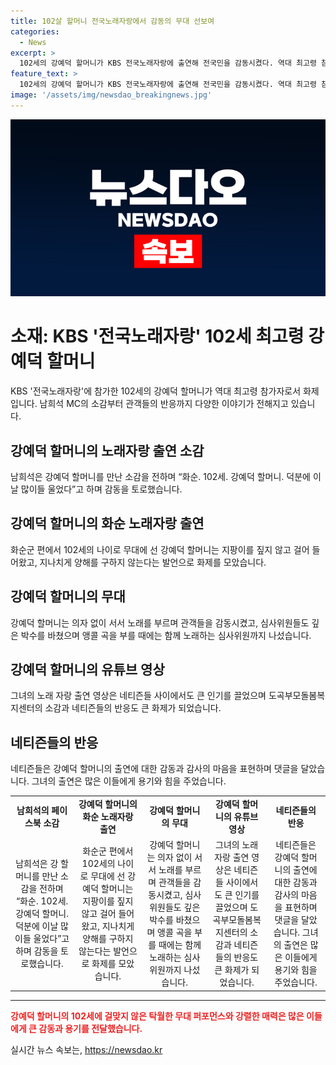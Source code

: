 ```yaml
---
title: 102살 할머니 전국노래자랑에서 감동의 무대 선보여
categories:
  - News
excerpt: >
  102세의 강예덕 할머니가 KBS 전국노래자랑에 출연해 전국민을 감동시켰다. 역대 최고령 참가자로 무대에 선 강 할머니는 지팡이를 짚지 않고 단단한 걸음으로 무대에 등장했고, 감동적인 무대를 펼쳤다. 영상 조회수는 42만여회를 기록하며 네티즌들의 큰 관심을 얻었으며, 도곡부모돌봄복지센터에서는 강 할머니를 모시며 감동을 전했다. 함께 노래를 부르며 공감을 이끌어낸 남희석 MC의 소감도 눈길을 끌었다. 
feature_text: >
  102세의 강예덕 할머니가 KBS 전국노래자랑에 출연해 전국민을 감동시켰다. 역대 최고령 참가자로 무대에 선 강 할머니는 지팡이를 짚지 않고 단단한 걸음으로 무대에 등장했고, 감동적인 무대를 펼쳤다. 영상 조회수는 42만여회를 기록하며 네티즌들의 큰 관심을 얻었으며, 도곡부모돌봄복지센터에서는 강 할머니를 모시며 감동을 전했다. 함께 노래를 부르며 공감을 이끌어낸 남희석 MC의 소감도 눈길을 끌었다. 
image: '/assets/img/newsdao_breakingnews.jpg'
---
```


<p><img src="/assets/img/newsdao_breakingnews.jpg" alt="ranknews 속보" /></p>

<h1>소재: KBS '전국노래자랑' 102세 최고령 강예덕 할머니</h1>

<p data-ke-size="size16">KBS '전국노래자랑'에 참가한 102세의 강예덕 할머니가 역대 최고령 참가자로서 화제입니다. 남희석 MC의 소감부터 관객들의 반응까지 다양한 이야기가 전해지고 있습니다.</p>

<h2 data-ke-size="size26">강예덕 할머니의 노래자랑 출연 소감</h2>

<p data-ke-size="size16">남희석은 강예덕 할머니를 만난 소감을 전하며 “화순. 102세. 강예덕 할머니. 덕분에 이날 많이들 울었다”고 하며 감동을 토로했습니다.</p>

<h2 data-ke-size="size26">강예덕 할머니의 화순 노래자랑 출연</h2>

<p data-ke-size="size16">화순군 편에서 102세의 나이로 무대에 선 강예덕 할머니는 지팡이를 짚지 않고 걸어 들어왔고, 지나치게 양해를 구하지 않는다는 발언으로 화제를 모았습니다.</p>

<h2 data-ke-size="size26">강예덕 할머니의 무대</h2>

<p data-ke-size="size16">강예덕 할머니는 의자 없이 서서 노래를 부르며 관객들을 감동시켰고, 심사위원들도 깊은 박수를 바쳤으며 앵콜 곡을 부를 때에는 함께 노래하는 심사위원까지 나섰습니다.</p>

<h2 data-ke-size="size26">강예덕 할머니의 유튜브 영상</h2>

<p data-ke-size="size16">그녀의 노래 자랑 출연 영상은 네티즌들 사이에서도 큰 인기를 끌었으며 도곡부모돌봄복지센터의 소감과 네티즌들의 반응도 큰 화제가 되었습니다.</p>

<h2 data-ke-size="size26">네티즌들의 반응</h2>

<p data-ke-size="size16">네티즌들은 강예덕 할머니의 출연에 대한 감동과 감사의 마음을 표현하며 댓글을 달았습니다. 그녀의 출연은 많은 이들에게 용기와 힘을 주었습니다.</p>

<table>
  <tbody>
    <tr>
      <td style="text-align: center; height: 17px;"><b>남희석의 페이스북 소감</b></td>
      <td style="text-align: center; height: 17px;"><b>강예덕 할머니의 화순 노래자랑 출연</b></td>
      <td style="text-align: center; height: 17px;"><b>강예덕 할머니의 무대</b></td>
      <td style="text-align: center; height: 17px;"><b>강예덕 할머니의 유튜브 영상</b></td>
      <td style="text-align: center; height: 17px;"><b>네티즌들의 반응</b></td>
    </tr>
    <tr>
      <td style="text-align: center; height: 17px;">남희석은 강 할머니를 만난 소감을 전하며 “화순. 102세. 강예덕 할머니. 덕분에 이날 많이들 울었다”고 하며 감동을 토로했습니다.</td>
      <td style="text-align: center; height: 17px;">화순군 편에서 102세의 나이로 무대에 선 강예덕 할머니는 지팡이를 짚지 않고 걸어 들어왔고, 지나치게 양해를 구하지 않는다는 발언으로 화제를 모았습니다.</td>
      <td style="text-align: center; height: 17px;">강예덕 할머니는 의자 없이 서서 노래를 부르며 관객들을 감동시켰고, 심사위원들도 깊은 박수를 바쳤으며 앵콜 곡을 부를 때에는 함께 노래하는 심사위원까지 나섰습니다.</td>
      <td style="text-align: center; height: 17px;">그녀의 노래 자랑 출연 영상은 네티즌들 사이에서도 큰 인기를 끌었으며 도곡부모돌봄복지센터의 소감과 네티즌들의 반응도 큰 화제가 되었습니다.</td>
      <td style="text-align: center; height: 17px;">네티즌들은 강예덕 할머니의 출연에 대한 감동과 감사의 마음을 표현하며 댓글을 달았습니다. 그녀의 출연은 많은 이들에게 용기와 힘을 주었습니다.</td>
    </tr>
  </tbody>
</table>

<hr>

<p data-ke-size="size16"><b><span style="color: #ee2323;">강예덕 할머니의 102세에 걸맞지 않은 탁월한 무대 퍼포먼스와 강렬한 매력은 많은 이들에게 큰 감동과 용기를 전달했습니다.</span></b></p>
실시간 뉴스 속보는, <a href="https://newsdao.kr" rel="dofollow">https://newsdao.kr</a>


